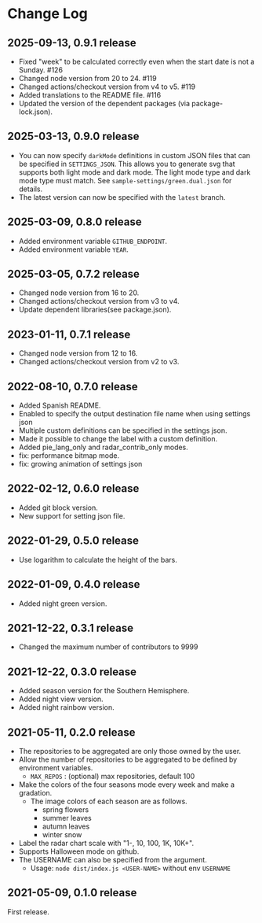 # Change Log

## 2025-09-13, 0.9.1 release

* Fixed "week" to be calculated correctly even when the start date is not a Sunday. #126
* Changed node version from 20 to 24. #119
* Changed actions/checkout version from v4 to v5. #119
* Added translations to the README file. #116
* Updated the version of the dependent packages (via package-lock.json).

## 2025-03-13, 0.9.0 release

* You can now specify `darkMode` definitions in custom JSON files that can be specified in `SETTINGS_JSON`. This allows you to generate svg that supports both light mode and dark mode. The light mode type and dark mode type must match. See `sample-settings/green.dual.json` for details.
* The latest version can now be specified with the `latest` branch.

## 2025-03-09, 0.8.0 release

* Added environment variable `GITHUB_ENDPOINT`.
* Added environment variable `YEAR`.

## 2025-03-05, 0.7.2 release

* Changed node version from 16 to 20.
* Changed actions/checkout version from v3 to v4.
* Update dependent libraries(see package.json).

## 2023-01-11, 0.7.1 release

* Changed node version from 12 to 16.
* Changed actions/checkout version from v2 to v3.

## 2022-08-10, 0.7.0 release

* Added Spanish README.
* Enabled to specify the output destination file name when using settings json
* Multiple custom definitions can be specified in the settings json.
* Made it possible to change the label with a custom definition.
* Added pie_lang_only and radar_contrib_only modes.
* fix: performance bitmap mode.
* fix: growing animation of settings json

## 2022-02-12, 0.6.0 release

* Added git block version.
* New support for setting json file.

## 2022-01-29, 0.5.0 release

* Use logarithm to calculate the height of the bars.

## 2022-01-09, 0.4.0 release

* Added night green version.

## 2021-12-22, 0.3.1 release

* Changed the maximum number of contributors to 9999

## 2021-12-22, 0.3.0 release

* Added season version for the Southern Hemisphere.
* Added night view version.
* Added night rainbow version.

## 2021-05-11, 0.2.0 release

* The repositories to be aggregated are only those owned by the user.
* Allow the number of repositories to be aggregated to be defined by environment variables.
  * `MAX_REPOS` : (optional) max repositories, default 100
* Make the colors of the four seasons mode every week and make a gradation.
  * The image colors of each season are as follows.
    * spring flowers
    * summer leaves
    * autumn leaves
    * winter snow
* Label the radar chart scale with "1-, 10, 100, 1K, 10K+".
* Supports Halloween mode on github.
* The USERNAME can also be specified from the argument.
  * Usage: `node dist/index.js <USER-NAME>` without env `USERNAME`

## 2021-05-09, 0.1.0 release

First release.
